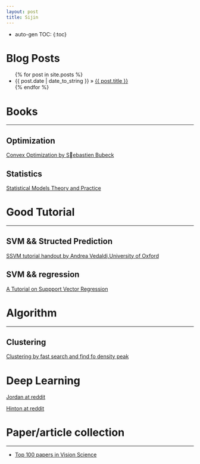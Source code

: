 ```yaml
---
layout: post
title: Sijin
---
```


* auto-gen TOC:
{:toc}


[1]: http://www.princeton.edu/~sbubeck/Bubeck14.pdf
[2]: http://www.robots.ox.ac.uk/~vedaldi/assets/svm-struct-matlab/tutorial/ssvm-tutorial-handout.pdf
[3]: https://gist.github.com/jdeng/d2c538e4cab6dd75bf34
[4]: http://nuweb.neu.edu/ypetrov/most-important-vision-papers.html
[5]: http://www.amazon.com/Statistical-Models-Practice-David-Freedman/dp/0521743850
[6]: http://alex.smola.org/papers/2003/SmoSch03b.pdf
[7]: http://www.reddit.com/r/MachineLearning/comments/2lmo0l/ama_geoffrey_hinton/
[8]: http://www.reddit.com/r/MachineLearning/comments/2fxi6v/ama_michael_i_jordan



<div id="home">
  <h1>Blog Posts</h1>
  <ul class="posts">
    {% for post in site.posts %}
      <li><span>{{ post.date | date_to_string }}</span> &raquo; <a href="{{ post.url }}">{{ post.title }}</a></li>
    {% endfor %}
  </ul>
</div>
 


# Books
---

## Optimization

[Convex Optimization by Sebastien Bubeck][1]

## Statistics
[Statistical Models Theory and Practice][5]

# Good Tutorial
---

## SVM && Structed Prediction

[SSVM tutorial handout by Andrea Vedaldi,University of Oxford][2]

## SVM && regression
[A Tutorial on Suppport Vector Regression][6]

# Algorithm
---

## Clustering
[Clustering by fast search and find fo density peak][3]


# Deep Learning
[Jordan at reddit][8]

[Hinton at reddit][7]       



# Paper/article collection
---  
  
+ [Top 100 papers in Vision Science][4]


